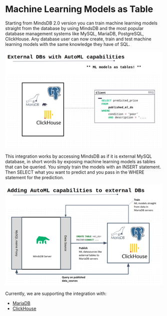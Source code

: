 # Machine Learning Models as Table

Starting from MindsDB 2.0 version you can train machine learning models straight from the database by using MindsDB and the most popular database management systems like MySQL, MariaDB, PostgreSQL, ClickHouse. Any database user can now create, train and test machine learning models with the same knowledge they have of SQL. 

![MindsDB-Databases](/assets/databases/ex-dbs.png)

This integration works by accessing MindsDB as if it is external MySQL database, in short words by exposing machine learning models as tables that can be queried. You simply train the models with an INSERT statement. Then SELECT what you want to predict and you pass in the WHERE statement for the prediction.

![MindsDB-AutoML in Databases](/assets/databases/db-automl.png)

Currently, we are supporting the integration with:

* [MariaDB](/databases/MariaDB)
* [ClickHouse](/databases/Clickhouse)